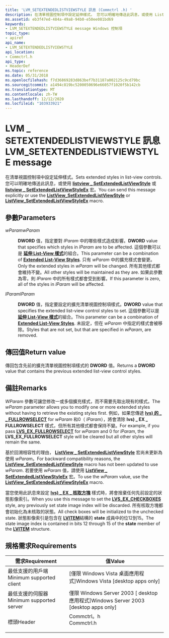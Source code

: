 ```yaml
---
title: 'LVM_SETEXTENDEDLISTVIEWSTYLE 訊息 (Commctrl .h) '
description: 在清單視圖控制項中設定延伸樣式。 您可以明確地傳送此訊息，或使用 ListView \_ SetExtendedListViewStyle 或 listview \_ SetExtendedListViewStyleEx 宏。
ms.assetid: eb3f47ed-484a-49a8-94b0-e50ee081bd69
keywords:
- LVM_SETEXTENDEDLISTVIEWSTYLE message Windows 控制項
topic_type:
- apiref
api_name:
- LVM_SETEXTENDEDLISTVIEWSTYLE
api_location:
- Commctrl.h
api_type:
- HeaderDef
ms.topic: reference
ms.date: 05/31/2018
ms.openlocfilehash: f7d36869283d863bef7b31187a002125c9cd79bc
ms.sourcegitcommit: a1494c819bc5200050696e66057f1020f5b142cb
ms.translationtype: MT
ms.contentlocale: zh-TW
ms.lasthandoff: 12/12/2020
ms.locfileid: "103933921"
---
```

# <a name="lvm_setextendedlistviewstyle-message"></a><span data-ttu-id="e20b1-105">LVM \_ SETEXTENDEDLISTVIEWSTYLE 訊息</span><span class="sxs-lookup"><span data-stu-id="e20b1-105">LVM\_SETEXTENDEDLISTVIEWSTYLE message</span></span>

<span data-ttu-id="e20b1-106">在清單視圖控制項中設定延伸樣式。</span><span class="sxs-lookup"><span data-stu-id="e20b1-106">Sets extended styles in list-view controls.</span></span> <span data-ttu-id="e20b1-107">您可以明確地傳送此訊息，或使用 [**listview \_ SetExtendedListViewStyle**](/windows/desktop/api/Commctrl/nf-commctrl-listview_setextendedlistviewstyle) 或 [**listview \_ SetExtendedListViewStyleEx**](/windows/desktop/api/Commctrl/nf-commctrl-listview_setextendedlistviewstyleex) 宏。</span><span class="sxs-lookup"><span data-stu-id="e20b1-107">You can send this message explicitly or use the [**ListView\_SetExtendedListViewStyle**](/windows/desktop/api/Commctrl/nf-commctrl-listview_setextendedlistviewstyle) or [**ListView\_SetExtendedListViewStyleEx**](/windows/desktop/api/Commctrl/nf-commctrl-listview_setextendedlistviewstyleex) macro.</span></span>

## <a name="parameters"></a><span data-ttu-id="e20b1-108">參數</span><span class="sxs-lookup"><span data-stu-id="e20b1-108">Parameters</span></span>

<dl> <dt>

<span data-ttu-id="e20b1-109">*wParam*</span><span class="sxs-lookup"><span data-stu-id="e20b1-109">*wParam*</span></span> 
</dt> <dd>

<span data-ttu-id="e20b1-110">**DWORD** 值，指定要對 *lParam* 中的哪些樣式造成影響。</span><span class="sxs-lookup"><span data-stu-id="e20b1-110">**DWORD** value that specifies which styles in *lParam* are to be affected.</span></span> <span data-ttu-id="e20b1-111">這個參數可以是 [**延伸 List-View 樣式**](extended-list-view-styles.md)的組合。</span><span class="sxs-lookup"><span data-stu-id="e20b1-111">This parameter can be a combination of [**Extended List-View Styles**](extended-list-view-styles.md).</span></span> <span data-ttu-id="e20b1-112">只有 *wParam* 中的擴充樣式會變更。</span><span class="sxs-lookup"><span data-stu-id="e20b1-112">Only the extended styles in *wParam* will be changed.</span></span> <span data-ttu-id="e20b1-113">所有其他樣式都會維持不變。</span><span class="sxs-lookup"><span data-stu-id="e20b1-113">All other styles will be maintained as they are.</span></span> <span data-ttu-id="e20b1-114">如果此參數為零，則 *lParam* 中的所有樣式都會受到影響。</span><span class="sxs-lookup"><span data-stu-id="e20b1-114">If this parameter is zero, all of the styles in *lParam* will be affected.</span></span>

</dd> <dt>

<span data-ttu-id="e20b1-115">*lParam*</span><span class="sxs-lookup"><span data-stu-id="e20b1-115">*lParam*</span></span> 
</dt> <dd>

<span data-ttu-id="e20b1-116">**DWORD** 值，指定要設定的擴充清單視圖控制項樣式。</span><span class="sxs-lookup"><span data-stu-id="e20b1-116">**DWORD** value that specifies the extended list-view control styles to set.</span></span> <span data-ttu-id="e20b1-117">這個參數可以是 [**延伸 List-View 樣式**](extended-list-view-styles.md)的組合。</span><span class="sxs-lookup"><span data-stu-id="e20b1-117">This parameter can be a combination of [**Extended List-View Styles**](extended-list-view-styles.md).</span></span> <span data-ttu-id="e20b1-118">未設定，但在 *wParam* 中指定的樣式會被移除。</span><span class="sxs-lookup"><span data-stu-id="e20b1-118">Styles that are not set, but that are specified in *wParam*, are removed.</span></span>

</dd> </dl>

## <a name="return-value"></a><span data-ttu-id="e20b1-119">傳回值</span><span class="sxs-lookup"><span data-stu-id="e20b1-119">Return value</span></span>

<span data-ttu-id="e20b1-120">傳回包含先前的擴充清單視圖控制項樣式的 **DWORD** 值。</span><span class="sxs-lookup"><span data-stu-id="e20b1-120">Returns a **DWORD** value that contains the previous extended list-view control styles.</span></span>

## <a name="remarks"></a><span data-ttu-id="e20b1-121">備註</span><span class="sxs-lookup"><span data-stu-id="e20b1-121">Remarks</span></span>

<span data-ttu-id="e20b1-122">*WParam* 參數可讓您修改一或多個擴充樣式，而不需要先取出現有的樣式。</span><span class="sxs-lookup"><span data-stu-id="e20b1-122">The *wParam* parameter allows you to modify one or more extended styles without having to retrieve the existing styles first.</span></span> <span data-ttu-id="e20b1-123">例如，如果您傳遞 [**lvs) 的 \_ \_ FULLROWSELECT**](extended-list-view-styles.md) for *wParam* 和0（ *lParam*），將會清除 **lvs) \_ EX \_ FULLROWSELECT** 樣式，但所有其他樣式都會保持不變。</span><span class="sxs-lookup"><span data-stu-id="e20b1-123">For example, if you pass [**LVS\_EX\_FULLROWSELECT**](extended-list-view-styles.md) for *wParam* and 0 for *lParam*, the **LVS\_EX\_FULLROWSELECT** style will be cleared but all other styles will remain the same.</span></span>

<span data-ttu-id="e20b1-124">基於回溯相容性的理由， [**ListView \_ SetExtendedListViewStyle**](/windows/desktop/api/Commctrl/nf-commctrl-listview_setextendedlistviewstyle) 宏尚未更新為使用 *wParam*。</span><span class="sxs-lookup"><span data-stu-id="e20b1-124">For backward compatibility reasons, the [**ListView\_SetExtendedListViewStyle**](/windows/desktop/api/Commctrl/nf-commctrl-listview_setextendedlistviewstyle) macro has not been updated to use *wParam*.</span></span> <span data-ttu-id="e20b1-125">若要使用 *wParam* 值，請使用 [**ListView \_ SetExtendedListViewStyleEx**](/windows/desktop/api/Commctrl/nf-commctrl-listview_setextendedlistviewstyleex) 宏。</span><span class="sxs-lookup"><span data-stu-id="e20b1-125">To use the *wParam* value, use the [**ListView\_SetExtendedListViewStyleEx**](/windows/desktop/api/Commctrl/nf-commctrl-listview_setextendedlistviewstyleex) macro.</span></span>

<span data-ttu-id="e20b1-126">當您使用此訊息來設定 [**lvs) \_ EX \_ 核取方塊**](extended-list-view-styles.md) 樣式時，將會捨棄任何先前設定的狀態影像索引。</span><span class="sxs-lookup"><span data-stu-id="e20b1-126">When you use this message to set the [**LVS\_EX\_CHECKBOXES**](extended-list-view-styles.md) style, any previously set state image index will be discarded.</span></span> <span data-ttu-id="e20b1-127">所有核取方塊都會初始化為未核取的狀態。</span><span class="sxs-lookup"><span data-stu-id="e20b1-127">All check boxes will be initialized to the unchecked state.</span></span> <span data-ttu-id="e20b1-128">狀態影像索引是包含在 [**LVITEM**](/windows/win32/api/commctrl/ns-commctrl-lvitema)結構的 **state** 成員中的位12到15。</span><span class="sxs-lookup"><span data-stu-id="e20b1-128">The state image index is contained in bits 12 through 15 of the **state** member of the [**LVITEM**](/windows/win32/api/commctrl/ns-commctrl-lvitema) structure.</span></span>

## <a name="requirements"></a><span data-ttu-id="e20b1-129">規格需求</span><span class="sxs-lookup"><span data-stu-id="e20b1-129">Requirements</span></span>



| <span data-ttu-id="e20b1-130">需求</span><span class="sxs-lookup"><span data-stu-id="e20b1-130">Requirement</span></span> | <span data-ttu-id="e20b1-131">值</span><span class="sxs-lookup"><span data-stu-id="e20b1-131">Value</span></span> |
|-------------------------------------|---------------------------------------------------------------------------------------|
| <span data-ttu-id="e20b1-132">最低支援的用戶端</span><span class="sxs-lookup"><span data-stu-id="e20b1-132">Minimum supported client</span></span><br/> | <span data-ttu-id="e20b1-133">\[僅限 Windows Vista 桌面應用程式\]</span><span class="sxs-lookup"><span data-stu-id="e20b1-133">Windows Vista \[desktop apps only\]</span></span><br/>                                        |
| <span data-ttu-id="e20b1-134">最低支援的伺服器</span><span class="sxs-lookup"><span data-stu-id="e20b1-134">Minimum supported server</span></span><br/> | <span data-ttu-id="e20b1-135">僅限 Windows Server 2003 \[ desktop 應用程式\]</span><span class="sxs-lookup"><span data-stu-id="e20b1-135">Windows Server 2003 \[desktop apps only\]</span></span><br/>                                  |
| <span data-ttu-id="e20b1-136">標頭</span><span class="sxs-lookup"><span data-stu-id="e20b1-136">Header</span></span><br/>                   | <dl> <span data-ttu-id="e20b1-137"><dt>Commctrl。h</dt></span><span class="sxs-lookup"><span data-stu-id="e20b1-137"><dt>Commctrl.h</dt></span></span> </dl> |



 

 





